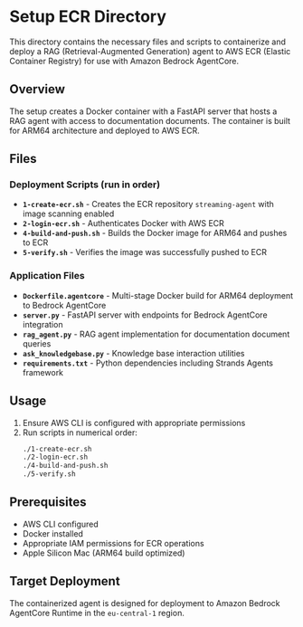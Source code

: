 # Setup ECR Directory

This directory contains the necessary files and scripts to containerize and deploy a RAG (Retrieval-Augmented Generation) agent to AWS ECR (Elastic Container Registry) for use with Amazon Bedrock AgentCore.

## Overview

The setup creates a Docker container with a FastAPI server that hosts a RAG agent with access to documentation documents. The container is built for ARM64 architecture and deployed to AWS ECR.

## Files

### Deployment Scripts (run in order)
- **`1-create-ecr.sh`** - Creates the ECR repository `streaming-agent` with image scanning enabled
- **`2-login-ecr.sh`** - Authenticates Docker with AWS ECR
- **`4-build-and-push.sh`** - Builds the Docker image for ARM64 and pushes to ECR
- **`5-verify.sh`** - Verifies the image was successfully pushed to ECR

### Application Files
- **`Dockerfile.agentcore`** - Multi-stage Docker build for ARM64 deployment to Bedrock AgentCore
- **`server.py`** - FastAPI server with endpoints for Bedrock AgentCore integration
- **`rag_agent.py`** - RAG agent implementation for documentation document queries
- **`ask_knowledgebase.py`** - Knowledge base interaction utilities
- **`requirements.txt`** - Python dependencies including Strands Agents framework

## Usage

1. Ensure AWS CLI is configured with appropriate permissions
2. Run scripts in numerical order:
   ```bash
   ./1-create-ecr.sh
   ./2-login-ecr.sh
   ./4-build-and-push.sh
   ./5-verify.sh
   ```

## Prerequisites

- AWS CLI configured
- Docker installed
- Appropriate IAM permissions for ECR operations
- Apple Silicon Mac (ARM64 build optimized)

## Target Deployment

The containerized agent is designed for deployment to Amazon Bedrock AgentCore Runtime in the `eu-central-1` region.
